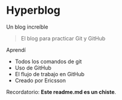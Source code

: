 # Hyperblog
Un blog increíble
> El blog para practicar Git y GitHub

Aprendí
* Todos los comandos de git
* Uso de GitHub
* El flujo de trabajo en GitHub
* Creado por Ericsson

Recordatorio: **Este readme.md es un chiste**.